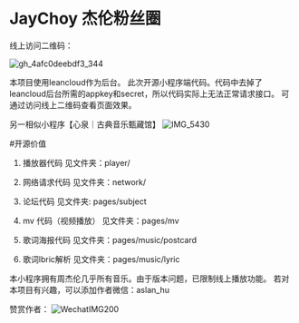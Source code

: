 # JayChoy 杰伦粉丝圈

线上访问二维码：

![gh_4afc0deebdf3_344](https://user-images.githubusercontent.com/1904655/229291386-28f712ef-8849-4aa6-9763-64df3b778e53.jpg)

本项目使用leancloud作为后台。
此次开源小程序端代码。代码中去掉了leancloud后台所需的appkey和secret，所以代码实际上无法正常请求接口。
可通过访问线上二维码查看页面效果。

另一相似小程序【心泉｜古典音乐甄藏馆】
![IMG_5430](https://user-images.githubusercontent.com/1904655/229292030-b2bc5cf9-b879-4878-8777-9e6fa4dee3fa.jpg)


#开源价值

1. 播放器代码
见文件夹：player/

2. 网络请求代码
见文件夹：network/

3. 论坛代码
见文件夹: pages/subject

4. mv 代码（视频播放）
见文件夹：pages/mv

5. 歌词海报代码
见文件夹：pages/music/postcard

6. 歌词lbric解析
见文件夹：pages/music/lyric

本小程序拥有周杰伦几乎所有音乐。由于版本问题，已限制线上播放功能。
若对本项目有兴趣，可以添加作者微信：aslan_hu

赞赏作者：
![WechatIMG200](https://user-images.githubusercontent.com/1904655/229292053-da7246dd-33b2-4df1-ae60-891a5eb484f1.jpeg)



